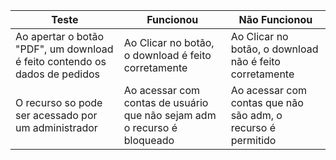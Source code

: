 | Teste                                                                      | Funcionou                                                                  | Não Funcionou                                                |
|----------------------------------------------------------------------------|----------------------------------------------------------------------------|--------------------------------------------------------------|
| Ao apertar o botão "PDF", um download é feito contendo os dados de pedidos | Ao Clicar no botão, o download é feito corretamente                        | Ao Clicar no botão, o download não é feito corretamente      |
| O recurso so pode ser acessado por um administrador                        | Ao acessar com contas de usuário que não sejam adm o recurso é bloqueado   | Ao acessar com contas que não são adm, o recurso é permitido |